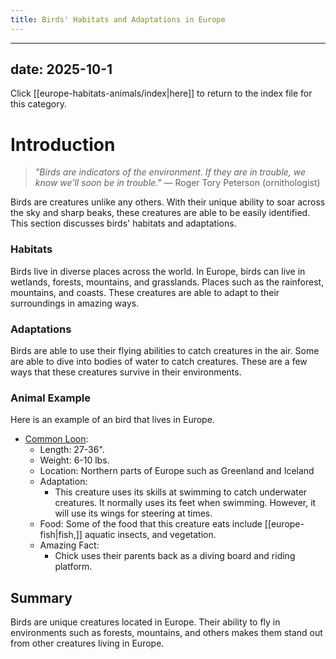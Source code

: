 ```yaml
---
title: Birds' Habitats and Adaptations in Europe
---
```

---
date: 2025-10-1
---
Click [[europe-habitats-animals/index|here]] to return to the index file for this category.
# Introduction

>_"Birds are indicators of the environment. If they are in trouble, we know we’ll soon be in trouble."_ 
>— Roger Tory Peterson (ornithologist)

Birds are creatures unlike any others. With their unique ability to soar across the sky and sharp beaks, these creatures are able to be easily identified. This section discusses birds' habitats and adaptations.
### Habitats

Birds live in diverse places across the world. In Europe, birds can live in wetlands, forests, mountains, and grasslands. Places such as the rainforest, mountains, and coasts. These creatures are able to adapt to their surroundings in amazing ways.
### Adaptations

Birds are able to use their flying abilities to catch creatures in the air. Some are able to dive into bodies of water to catch creatures. These are a few ways that these creatures survive in their environments.
### Animal Example

Here is an example of an bird that lives in Europe.  
- [Common Loon](https://th.bing.com/th/id/R.c1548364cdb2191d55d7068b87bea106?rik=ntrR%2flswr9CizA&pid=ImgRaw&r=0):
	- Length: 27-36".
	- Weight: 6-10 lbs.
	- Location: Northern parts of Europe such as Greenland and Iceland
	- Adaptation:
		- This creature uses its skills at swimming to catch underwater creatures. It normally uses its feet when swimming. However, it will use its wings for steering at times.
	- Food: Some of the food that this creature eats include [[europe-fish|fish,]] aquatic insects, and vegetation.
	- Amazing Fact: 
		- Chick uses their parents back as a diving board and riding platform.
## Summary

Birds are unique creatures located in Europe. Their ability to fly in environments such as forests, mountains, and others makes them stand out from other creatures living in Europe.